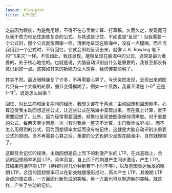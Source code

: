 ```yaml
---
layout: blog-post
title: 关于记忆
---
```


之前因为眼疾，为避免用眼，不得不在心里做计算、打草稿。久而久之，发现竟可以毫不费力地记住那些复杂的公式。与其说是记住，不如说是“呈现”：当我需要一个公式时，那个公式就像图像一样，清晰地呈现在脑海中，没有一点模糊。而且当我用到一个公式时，不待回忆，它就会即刻呈现出来，就像 J. K. Rowling 笔下的“飞来咒”一样。不仅如此，我还发现，能够呈现在脑海中的公式，通常是最为重要的，处于核心地位的。也就是说，大脑自动识别出什么是重要的，我甚至都没有意识到这一点。这突如其来的新能力让人惊喜，我仿佛变聪明了。

其实不然。最近眼睛康复了许多，不再需要心算了。今天突然发现，呈现出来的图片只有一个大概的轮廓，细节变得模糊了。例如一个系数，我看不清是 $(-\textrm{i})^n$ 还是 $(-1)^n$。这是怎么回事？

回忆、对比生病和康复期间的经历，我想关键在于两点：主动回想和回想频率。心算迫使我主动回想这些公式，让这些公式在脑海中呈现出来。但在纸上计算，就不需要回想了。此外，因为经常需要回想，频繁地呈现使图像保持清晰度。对于重要的公式，每两天至少回想一次（有时我会一整天不计算，出门散步或听书）。而不怎么用得到的公式，因为回想频率太低而没有被记住，这就是大脑自动识别出重要公式的原因。当不再需要心算之后，重要的公式也鲜少呈现在脑海中，自然就模糊了。

这颇符合记忆的规律，主动回想是自上而下的刺激产生的 LTP。在此基础上，合适的回想频率巩固 LTP。具体而言，自上而下的刺激产生同步激活，产生 LTP。其结果包括早期 LTP（持续时间几分钟到若干小时不等），以及基因表达触发的晚期 LTP。合适的回想频率可以在新突触缓慢形成时，再次产生 LTP。其晚期 LTP 合成的蛋白质，一方面固化新形成的突触，另一方面也可以制造新的突触。就这样，产生了生动的记忆。
